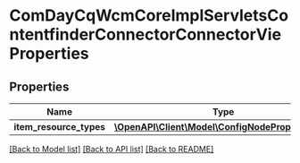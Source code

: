 # ComDayCqWcmCoreImplServletsContentfinderConnectorConnectorVieProperties

## Properties
Name | Type | Description | Notes
------------ | ------------- | ------------- | -------------
**item_resource_types** | [**\OpenAPI\Client\Model\ConfigNodePropertyArray**](ConfigNodePropertyArray.md) |  | [optional] 

[[Back to Model list]](../README.md#documentation-for-models) [[Back to API list]](../README.md#documentation-for-api-endpoints) [[Back to README]](../README.md)


